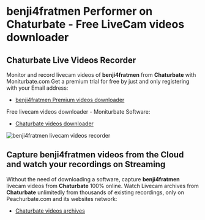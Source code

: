 # benji4fratmen Performer on Chaturbate - Free LiveCam videos downloader

## Chaturbate Live Videos Recorder

Monitor and record livecam videos of **benji4fratmen** from **Chaturbate** with Moniturbate.com
Get a premium trial for free by just and only registering with your Email address:
* [benji4fratmen Premium videos downloader](https://moniturbate.com/request-demo-licence-key.html)

Free livecam videos downloader - Moniturbate Software:
* [Chaturbate videos downloader](https://moniturbate.com/moniturbate-download-software.html)

![benji4fratmen livecam videos recorder](https://peachurnet.com/templates/moniturbate-software.png)


## Capture benji4fratmen videos from the Cloud and watch your recordings on Streaming

Without the need of downloading a software, capture **benji4fratmen** livecam videos from **Chaturbate** 100% online.
Watch Livecam archives from **Chaturbate** unlimitedly from thousands of existing recordings, only on Peachurbate.com and its websites network:
* [Chaturbate videos archives](https://peachurnet.com/)